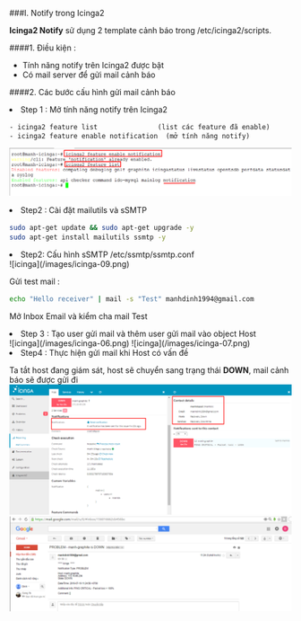 ###I. Notify trong Icinga2

**Icinga2 Notify** sử dụng 2 template cảnh báo trong /etc/icinga2/scripts.

####1. Điều kiện : 
 - Tính năng notify trên Icinga2 được bật
 - Có mail server để gửi mail cảnh báo
 
####2. Các bước cấu hình gửi mail cảnh báo

<li>Step 1 : Mở tính năng notify trên Icinga2</li>

	- icinga2 feature list 				 (list các feature đã enable)
	- icinga2 feature enable notification  (mở tính năng notify)
![icinga](/images/icinga-05.png)
	
<li>Step2 : Cài đặt mailutils và sSMTP </li>

```sh
sudo apt-get update && sudo apt-get upgrade -y
sudo apt-get install mailutils ssmtp -y
```

<li>Step2: Cấu hình sSMTP /etc/ssmtp/ssmtp.conf</li>
![icinga](/images/icinga-09.png)

Gửi test mail :  
```sh
echo "Hello receiver" | mail -s "Test" manhdinh1994@gmail.com
```
Mở Inbox Email và kiểm cha mail Test

<li>Step 3 : Tạo user gửi mail và thêm user gửi mail vào object Host</li>
![icinga](/images/icinga-06.png)
![icinga](/images/icinga-07.png)

<li>Step4 : Thực hiện gửi mail khi Host có vấn đề</li>

Ta tắt host đang giám sát, host sẽ chuyển sang trạng thái **DOWN**, mail cảnh báo sẽ được gửi đi
![icinga](/images/icinga-08.png)
![icinga](/images/icinga-10.png)
